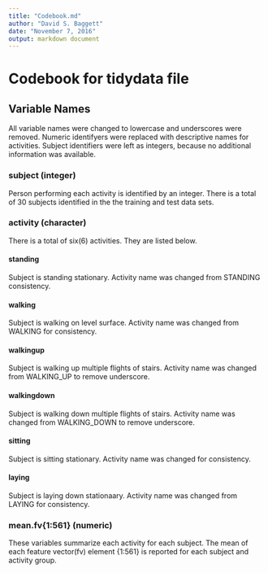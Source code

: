```yaml
---
title: "Codebook.md"
author: "David S. Baggett"
date: "November 7, 2016"
output: markdown document
---
```


# Codebook for tidydata file

## Variable Names
All variable names were changed to lowercase and underscores were removed. Numeric identifyers were replaced with descriptive names for activities.  Subject identifiers were left as integers, because no additional information was available.  

### subject (integer)
  Person performing each activity is identified by an integer.  There is a total of 30 subjects identified in the the training and test data sets.
### activity (character)
  There is a total of six(6) activities.  They are listed below.
#### standing
  Subject is standing stationary.  Activity name was changed from STANDING consistency.
#### walking
  Subject is walking on level surface.  Activity name was changed from WALKING for consistency.
#### walkingup
  Subject is walking up multiple flights of stairs.  Activity name was changed from WALKING_UP to remove underscore.
#### walkingdown
  Subject is walking down multiple flights of stairs.  Activity name was changed from WALKING_DOWN to remove underscore. 
#### sitting
  Subject is sitting stationary.  Activity name was changed for consistency.
#### laying
  Subject is laying down stationaary.  Activity name was changed from LAYING for consistency.

### mean.fv{1:561} (numeric)
  These variables summarize each activity for each subject.  The mean of each feature vector(fv) element {1:561} is reported for each subject and activity group. 
